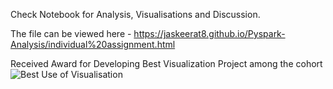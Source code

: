 Check Notebook for Analysis, Visualisations and Discussion. 

The file can be viewed here - https://jaskeerat8.github.io/Pyspark-Analysis/individual%20assignment.html

Received Award for Developing Best Visualization Project among the cohort
![Best Use of Visualisation](https://github.com/jaskeerat8/Pyspark-Analysis/assets/32131898/465ec36a-d471-46a5-b277-857fbf3139f9)
